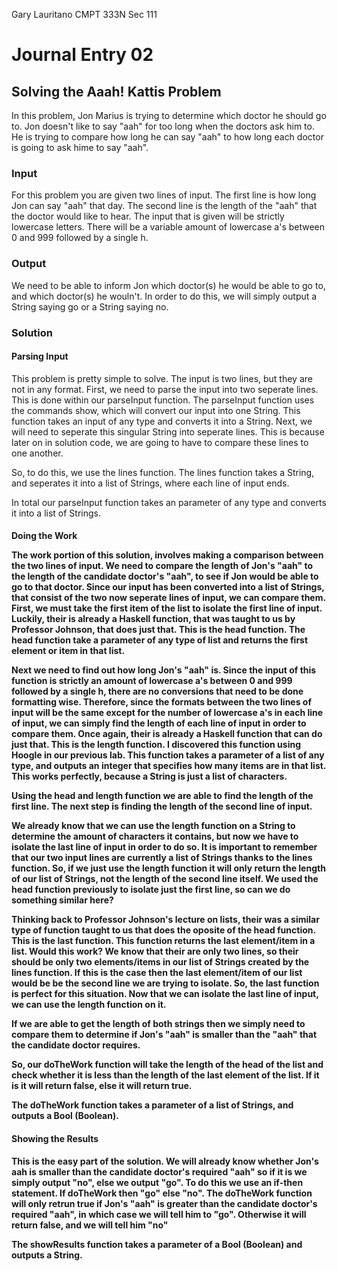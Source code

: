 Gary Lauritano
CMPT 333N Sec 111

<h1>Journal Entry 02</h1>

<h2>Solving the Aaah! Kattis Problem</h2>

In this problem, Jon Marius is trying to determine which doctor he should go to. Jon doesn't like to say "aah" for too long when the doctors ask him to. He is trying to compare how long he can say "aah" to how long each doctor is going to ask hime to say "aah".

<h3>Input</h3> 

For this problem you are given two lines of input. The first line is how long Jon can say "aah" that day. The second line is the length of the "aah" that the doctor would like to hear. The input that is given will be strictly lowercase letters. There will be a variable amount of lowercase a's between 0 and 999 followed by a single h. 

<h3>Output</h3>

We need to be able to inform Jon which doctor(s) he would be able to go to, and which doctor(s) he wouln't. In order to do this, we will simply output a String saying go or a String saying no. 

<h3>Solution</h3> 

<h4>Parsing Input</h4>

This problem is pretty simple to solve. The input is two lines, but they are not in any format. First, we need to parse the input into two seperate lines. This is done within our parseInput function. The parseInput function uses the commands show, which will convert our input into one String. This function takes an input of any type and converts it into a String. Next, we will need to seperate this singular String into seperate lines. This is because later on in solution code, we are going to have to compare these lines to one another.

So, to do this, we use the lines function. The lines function takes a String, and seperates it into a list of Strings, where each line of input ends. 

In total our parseInput function takes an parameter of any type and converts it into a list of Strings. 

<h4>Doing the Work<h/4>

The work portion of this solution, involves making a comparison between the two lines of input. We need to compare the length of Jon's "aah" to the length of the candidate doctor's "aah", to see if Jon would be able to go to that doctor. Since our input has been converted into a list of Strings, that consist of the two now seperate lines of input, we can compare them. First, we must take the first item of the list to isolate the first line of input. Luckily, their is already a Haskell function, that was taught to us by Professor Johnson, that does just that. This is the head function. The head function take a parameter of any type of list and returns the first element or item in that list.

Next we need to find out how long Jon's "aah" is. Since the input of this function is strictly an amount of lowercase a's between 0 and 999 followed by a single h, there are no conversions that need to be done formatting wise. Therefore, since the formats between the two lines of input will be the same except for the number of lowercase a's in each line of input, we can simply find the length of each line of input in order to compare them. Once again, their is already a Haskell function that can do just that. This is the length function. I discovered this function using Hoogle in our previous lab. This function takes a parameter of a list of any type, and outputs an integer that specifies how many items are in that list. This works perfectly, because a String is just a list of characters.

Using the head and length function we are able to find the length of the first line. The next step is finding the length of the second line of input.

We already know that we can use the length function on a String to determine the amount of characters it contains, but now we have to isolate the last line of input in order to do so. It is important to remember that our two input lines are currently a list of Strings thanks to the lines function. So, if we just use the length function it will only return the length of our list of Strings, not the length of the second line itself. We used the head function previously to isolate just the first line, so can we do something similar here? 

Thinking back to Professor Johnson's lecture on lists, their was a similar type of function taught to us that does the oposite of the head function. This is the last function. This function returns the last element/item in a list. Would this work? We know that their are only two lines, so their should be only two elements/items in our list of Strings created by the lines function. If this is the case then the last element/item of our list would be be the second line we are trying to isolate. So, the last function is perfect for this situation. Now that we can isolate the last line of input, we can use the length function on it. 

If we are able to get the length of both strings then we simply need to compare them to determine if Jon's "aah" is smaller than the "aah" that the candidate doctor requires.

So, our doTheWork function will take the length of the head of the list and check whether it is less than the length of the last element of the list. If it is it will return false, else it will return true.

The doTheWork function takes a parameter of a list of Strings, and outputs a Bool (Boolean). 

<h4>Showing the Results</h4> 

This is the easy part of the solution. We will already know whether Jon's aah is smaller than the candidate doctor's required "aah" so 
if it is we simply output "no", else we output "go". To do this we use an if-then statement. If doTheWork then "go" else "no". The doTheWork function will only retrun true if Jon's "aah" is greater than the candidate doctor's required "aah", in which case we will tell him to "go". Otherwise it will return false, and we will tell him "no"

The showResults function takes a parameter of a Bool (Boolean) and outputs a String.

